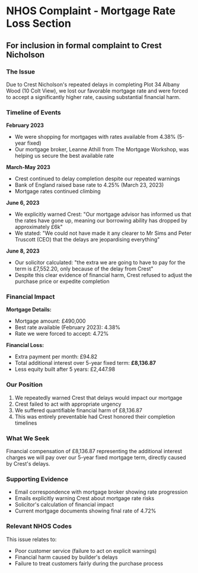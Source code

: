 # NHOS Complaint - Mortgage Rate Loss Section

## For inclusion in formal complaint to Crest Nicholson

### The Issue
Due to Crest Nicholson's repeated delays in completing Plot 34 Albany Wood (10 Colt View), we lost our favorable mortgage rate and were forced to accept a significantly higher rate, causing substantial financial harm.

### Timeline of Events

**February 2023**
- We were shopping for mortgages with rates available from 4.38% (5-year fixed)
- Our mortgage broker, Leanne Athill from The Mortgage Workshop, was helping us secure the best available rate

**March-May 2023**
- Crest continued to delay completion despite our repeated warnings
- Bank of England raised base rate to 4.25% (March 23, 2023)
- Mortgage rates continued climbing

**June 6, 2023**
- We explicitly warned Crest: "Our mortgage advisor has informed us that the rates have gone up, meaning our borrowing ability has dropped by approximately £6k"
- We stated: "We could not have made it any clearer to Mr Sims and Peter Truscott (CEO) that the delays are jeopardising everything"

**June 8, 2023**
- Our solicitor calculated: "the extra we are going to have to pay for the term is £7,552.20, only because of the delay from Crest"
- Despite this clear evidence of financial harm, Crest refused to adjust the purchase price or expedite completion

### Financial Impact

**Mortgage Details:**
- Mortgage amount: £490,000
- Best rate available (February 2023): 4.38%
- Rate we were forced to accept: 4.72%

**Financial Loss:**
- Extra payment per month: £94.82
- Total additional interest over 5-year fixed term: **£8,136.87**
- Less equity built after 5 years: £2,447.98

### Our Position

1. We repeatedly warned Crest that delays would impact our mortgage
2. Crest failed to act with appropriate urgency
3. We suffered quantifiable financial harm of £8,136.87
4. This was entirely preventable had Crest honored their completion timelines

### What We Seek

Financial compensation of £8,136.87 representing the additional interest charges we will pay over our 5-year fixed mortgage term, directly caused by Crest's delays.

### Supporting Evidence
- Email correspondence with mortgage broker showing rate progression
- Emails explicitly warning Crest about mortgage rate risks
- Solicitor's calculation of financial impact
- Current mortgage documents showing final rate of 4.72%

### Relevant NHOS Codes
This issue relates to:
- Poor customer service (failure to act on explicit warnings)
- Financial harm caused by builder's delays
- Failure to treat customers fairly during the purchase process